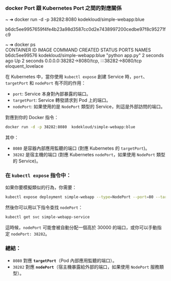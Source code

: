 ### docker Port 跟 Kubernetes Port 之間的對應關係

~ ➜  docker run -d -p 38282:8080  kodekloud/simple-webapp:blue

b6dc5ee9957659f4fe4b23a98d3587cc0d2e7438997200cedbe97f8c95271fc9

~ ➜  docker ps                                                
CONTAINER ID   IMAGE                          COMMAND                  CREATED              STATUS              PORTS                                                                                NAMES
b6dc5ee99576   kodekloud/simple-webapp:blue   "python app.py"          2 seconds ago        Up 2 seconds        0.0.0.0:38282->8080/tcp, :::38282->8080/tcp                                          eloquent_lovelace

在 Kubernetes 中，當你使用 `kubectl expose` 創建 Service 時，`port`、`targetPort` 和 `nodePort` 有不同的作用：

- `port`: Service 本身對內部暴露的端口。
- `targetPort`: Service 轉發請求到 Pod 上的端口。
- `nodePort`: 如果使用的是 `NodePort` 類型的 Service，則這是外部訪問的端口。

對應到你的 Docker 指令：
```sh
docker run -d -p 38282:8080  kodekloud/simple-webapp:blue
```
其中：
- `8080` 是容器內部應用監聽的端口 (對應 Kubernetes 的 `targetPort`)。
- `38282` 是宿主機的端口 (對應 Kubernetes `nodePort`，如果使用 `NodePort` 類型的 Service)。

### 在 `kubectl expose` 指令中：
如果你要模擬類似的行為，你需要：
```sh
kubectl expose deployment simple-webapp --type=NodePort --port=80 --target-port=8080 --name=simple-webapp-service
```
然後你可以用以下指令查找 `nodePort`：
```sh
kubectl get svc simple-webapp-service
```
這時候，`nodePort` 可能會被自動分配一個高於 30000 的端口，或你可以手動指定 `nodePort: 38282`。

### 總結：
- `8080` 對應 **`targetPort`**（Pod 內部應用監聽的端口）。
- `38282` 對應 **`nodePort`**（宿主機暴露給外部的端口，如果使用 `NodePort` 服務類型）。
